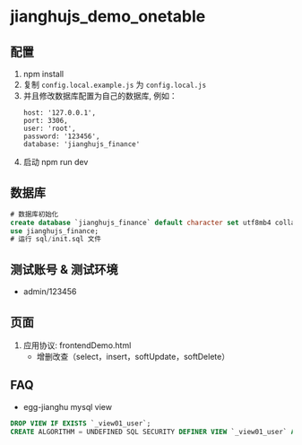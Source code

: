 # jianghujs_demo_onetable

## 配置

1. npm install
2. 复制 `config.local.example.js` 为 `config.local.js`
3. 并且修改数据库配置为自己的数据库, 例如：
   ```
   host: '127.0.0.1',
   port: 3306,
   user: 'root',
   password: '123456',
   database: 'jianghujs_finance'
   ```
4. 启动 npm run dev

## 数据库

```sql
# 数据库初始化
create database `jianghujs_finance` default character set utf8mb4 collate utf8mb4_bin;
use jianghujs_finance;
# 运行 sql/init.sql 文件
```

## 测试账号 & 测试环境

- admin/123456

## 页面

1. 应用协议: frontendDemo.html
   * 增删改查（select，insert，softUpdate，softDelete）

## FAQ

- egg-jianghu mysql view

```sql
DROP VIEW IF EXISTS `_view01_user`;
CREATE ALGORITHM = UNDEFINED SQL SECURITY DEFINER VIEW `_view01_user` AS select * from `_user`;
```
